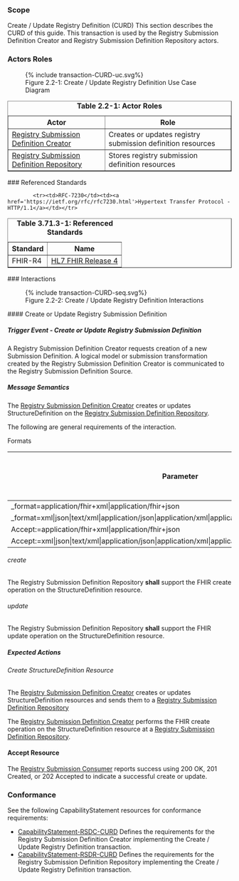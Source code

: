 ### Scope
Create / Update Registry Definition (CURD)
This section describes the CURD of this guide. This transaction is used by the Registry Submission Definition Creator and Registry Submission Definition Repository actors.


### Actors Roles
<figure>
{% include transaction-CURD-uc.svg%}
<figcaption>Figure 2.2-1: Create / Update Registry Definition Use Case Diagram </figcaption>
</figure>
<table border='1' borderspacing='0'>
<caption><b>Table 2.2-1: Actor Roles</b></caption>
<thead><tr><th>Actor</th><th>Role</th></tr></thead>
<tbody><tr><td><a href="actors.html#registry-submission-definition-creator">Registry Submission Definition Creator</a></td>
<td>Creates or updates registry submission definition resources
</td>
</tr>
        <tr><td><a href="actors.html#registry-submission-definition-repository">Registry Submission Definition Repository</a></td>
<td>Stores registry submission definition resources
</td>
</tr>
        
</tbody>
</table>
### Referenced Standards
<table border='1' borderspacing='0'>
<caption><b>Table 3.71.3-1: Referenced Standards</b></caption>
<thead><tr><th>Standard</th><th>Name</th></tr></thead>
<tbody>
            <tr><td>FHIR-R4</td><td><a href='http://www.hl7.org/FHIR/R4'>HL7 FHIR Release 4</a></td></tr>
        
            <tr><td>RFC-7230</td><td><a href='https://ietf.org/rfc/rfc7230.html'>Hypertext Transfer Protocol - HTTP/1.1</a></td></tr>
        
</tbody>
</table>
### Interactions
        
<figure>
{% include transaction-CURD-seq.svg%}
<figcaption>Figure 2.2-2: Create / Update Registry Definition Interactions </figcaption>
</figure>
#### Create or Update Registry Submission Definition

##### Trigger Event - Create or Update Registry Submission Definition
A Registry Submission Definition Creator requests creation of a new Submission Definition. A logical model or submission transformation created by the Registry Submission Definition Creator is communicated to the Registry Submission Definition Source.

##### Message Semantics
The [Registry Submission Definition Creator](actors.html#registry-submission-definition-creator) creates or updates StructureDefinition on the [Registry Submission Definition Repository](actors.html#registry-submission-definition-repository).

The following are general requirements of the interaction.

Formats 
<table class='grid'>
<thead><tr>
<th>Parameter</th><th>Cardinality</th><th>
Registry Submission Definition Repository Expectation</th><th>
Registry Submitter Expectation</th>
</tr></thead>
<tbody>
<tr>
<td>
_format=application/fhir+xml|application/fhir+json
</td>
<td>
0..1
</td>
<td>
<b>shall</b>
</td>
<td>
<b>shall</b>
</td>
</tr>
<tr>
<td>
_format=xml|json|text/xml|application/json|application/xml|application/xml+fhir|application/json+fhir
</td>
<td>
0..1
</td>
<td>
<b>should</b>
</td>
<td>
<b>should not</b>
</td>
</tr>
<tr>
<td>
Accept:=application/fhir+xml|application/fhir+json
</td>
<td>
0..1
</td>
<td>
<b>shall</b>
</td>
<td>
<b>shall</b>
</td>
</tr>
<tr>
<td>
Accept:=xml|json|text/xml|application/json|application/xml|application/xml+fhir|application/json+fhir
</td>
<td>
0..1
</td>
<td>
<b>should</b>
</td>
<td>
<b>should not</b>
</td>
</tr>
</tbody>
</table>

###### create
The Registry Submission Definition Repository <b>shall</b> support the FHIR create operation on  the StructureDefinition resource.
###### update
The Registry Submission Definition Repository <b>shall</b> support the FHIR update operation on  the StructureDefinition resource.
##### Expected Actions
###### Create StructureDefinition Resource
The
[Registry Submission Definition Creator](actors.html#registry-submission-definition-creator)
creates or updates StructureDefinition resources and sends them to a
[Registry Submission Definition Repository](actors.html#registry-submission-definition-repository)

The [Registry Submission Definition Creator](actors.html#registry-submission-definition-creator) performs the FHIR create
operation on the StructureDefinition resource at a [Registry Submission Definition Repository](actors.html#registry-submission-definition-repository).

#### Accept Resource
The [Registry Submission Consumer](actors.html#registry-submission-consumer) reports success using 200 OK, 201 Created, or 202 Accepted to indicate a successful create or update.

### Conformance
See the following CapabilityStatement resources for conformance requirements:
* [CapabilityStatement-RSDC-CURD](CapabilityStatement-RSDC-CURD.html) Defines the requirements for the Registry Submission Definition Creator implementing the Create / Update Registry Definition transaction.
* [CapabilityStatement-RSDR-CURD](CapabilityStatement-RSDR-CURD.html) Defines the requirements for the Registry Submission Definition Repository implementing the Create / Update Registry Definition transaction.